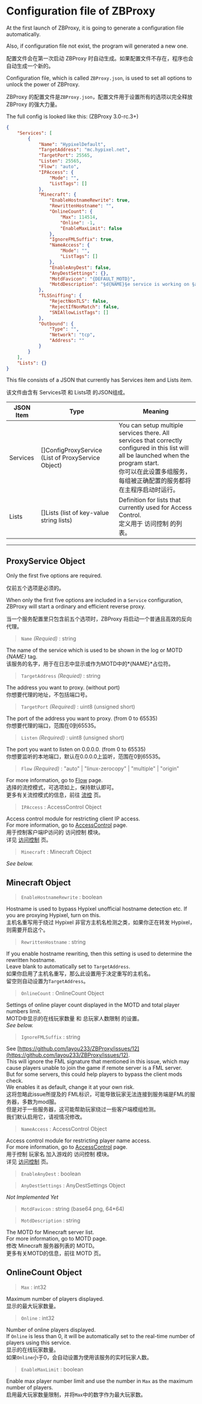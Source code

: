

# Configuration file of ZBProxy

At the first launch of ZBProxy, it is going to generate a configuration file automatically.  

Also, if configuration file not exist, the program will generated a new one.  

配置文件会在第一次启动 ZBProxy 时自动生成。如果配置文件不存在，程序也会自动生成一个新的。  

Configuration file, which is called `ZBProxy.json`, is used to set all options to unlock the power of ZBProxy.  

ZBProxy 的配置文件是`ZBProxy.json`，配置文件用于设置所有的选项以完全释放 ZBProxy 的强大力量。

The full config is looked like this: (ZBProxy 3.0-rc.3+)

```json
{
    "Services": [
        {
            "Name": "HypixelDefault",
            "TargetAddress": "mc.hypixel.net",
            "TargetPort": 25565,
            "Listen": 25565,
            "Flow": "auto",
            "IPAccess": {
                "Mode": "",
                "ListTags": []
            },
            "Minecraft": {
                "EnableHostnameRewrite": true,
                "RewrittenHostname": "",
                "OnlineCount": {
                    "Max": 114514,
                    "Online": -1,
                    "EnableMaxLimit": false
                },
                "IgnoreFMLSuffix": true,
                "NameAccess": {
                    "Mode": "",
                    "ListTags": []
                },
                "EnableAnyDest": false,
                "AnyDestSettings": {},
                "MotdFavicon": "{DEFAULT_MOTD}",
                "MotdDescription": "§d{NAME}§e service is working on §a§o{INFO}§r\n§c§lProxy for §6§n{HOST}:{PORT}§r"
            },
            "TLSSniffing": {
                "RejectNonTLS": false,
                "RejectIfNonMatch": false,
                "SNIAllowListTags": []
            },
            "Outbound": {
                "Type": "",
                "Network": "tcp",
                "Address": ""
            }
        }
    ],
    "Lists": {}
}
```

This file consists of a JSON that currently has Services item and Lists item.

该文件由含有 Services项 和 Lists项 的JSON组成。

| JSON Item | Type                                               | Meaning                                                      |
| --------- | -------------------------------------------------- | ------------------------------------------------------------ |
| Services  | []ConfigProxyService (List of ProxyService Object) | You can setup multiple services there. All services that correctly configured in this list will all be launched when the program start.<br />你可以在此设置多组服务，每组被正确配置的服务都将在主程序启动时运行。 |
| Lists     | []Lists (list of key-value string lists)           | Definition for lists that currently used for Access Control.<br/>定义用于 访问控制 的列表。 |

------

## ProxyService Object

Only the first five options are required.  

仅前五个选项是必须的。

When only the first five options are included in a `Service` configuration, ZBProxy will start a ordinary and efficient reverse proxy.  

当一个服务配置里只包含前五个选项时，ZBProxy 将启动一个普通且高效的反向代理。

> `Name` *(Requied)* : string

The name of the service which is used to be shown in the log or MOTD *{NAME}* tag.  
该服务的名字，用于在日志中显示或作为MOTD中的*{NAME}*占位符。  

> `TargetAddress` *(Requied)* : string

The address you want to proxy. (without port)  
你想要代理的地址，不包括端口号。  

> `TargetPort` *(Required)* : uint8 (unsigned short)

The port of the address you want to proxy. (from 0 to 65535)  
你想要代理的端口，范围在0到65535。  

> `Listen` *(Required)* : uint8 (unsigned short)

The port you want to listen on 0.0.0.0. (from 0 to 65535)  
你想要监听的本地端口，默认在0.0.0.0上监听，范围在0到65535。  

> `Flow` *(Required)* : "auto" | "linux-zerocopy" | "multiple" | "origin"

For more information, go to [Flow](flow.html) page.  
选择的流控模式，可选项如上，保持默认即可。  
更多有关流控模式的信息，前往 [流控](flow.html) 页。  

> `IPAccess` : AccessControl Object

Access control module for restricting client IP access.  
For more information, go to [AccessControl](access.html) page.  
用于控制客户端IP访问的 访问控制 模块。  
详见 [访问控制](access.html) 页。

> `Minecraft` : Minecraft Object

*See below.*


## Minecraft Object

> `EnableHostnameRewrite` : boolean

Hostname is used to bypass Hypixel unofficial hostname detection etc.  If you are proxying Hypixel, turn on this.  
主机名重写用于绕过 Hypixel 非官方主机名检测之类，如果你正在转发 Hypixel，则需要开启这个。  

> `RewrittenHostname` : string

If you enable hostname rewriting, then this setting is used to determine the rewritten hostname.  
Leave blank to automatically set to `TargetAddress`.  
如果你启用了主机名重写，那么此设置用于决定重写的主机名。  
留空则自动设置为`TargetAddress`。  

> `OnlineCount` : OnlineCount Object

Settings of online player count displayed in the MOTD and total player numbers limit.  
MOTD中显示的在线玩家数量 和 总玩家人数限制 的设置。  
*See below.*  

> `IgnoreFMLSuffix` : string

See [https://github.com/layou233/ZBProxy/issues/12](https://github.com/layou233/ZBProxy/issues/12).  
This will ignore the FML signature that mentioned in this issue, which may cause players unable to join the game if remote server is a FML server.  
But for some servers, this could help players to bypass the client mods check.  
We enables it as default, change it at your own risk.  
这将忽略此issue所提及的 FML标识，可能导致玩家无法连接到服务端是FML的服务器，多数为mod服。  
但是对于一些服务器，这可能帮助玩家绕过一些客户端模组检测。  
我们默认启用它，请视情况修改。  

> `NameAccess` : AccessControl Object

Access control module for restricting player name access.  
For more information, go to [AccessControl](access.html) page.  
用于控制 玩家名 加入游戏的 访问控制 模块。  
详见 [访问控制](access.html) 页。

> `EnableAnyDest` : boolean

> `AnyDestSettings` : AnyDestSettings Object

*Not Implemented Yet*  

> `MotdFavicon` : string (base64 png, 64\*64)

> `MotdDescription` : string

The MOTD for Minecraft server list.  
For more information, go to MOTD page.  
修改 Minecraft 服务器列表的 MOTD。  
更多有关MOTD的信息，前往 MOTD 页。  


## OnlineCount Object

> `Max` : int32

Maximum number of players displayed.  
显示的最大玩家数量。  

> `Online` : int32

Number of online players displayed.  
If `Online` is less than 0, it will be automatically set to the real-time number of players using this service.  
显示的在线玩家数量。  
如果`Online`小于0，会自动设置为使用该服务的实时玩家人数。  

> `EnableMaxLimit` : boolean

Enable max player number limit and use the number in `Max` as the maximum number of players.  
启用最大玩家数量限制，并将`Max`中的数字作为最大玩家数。